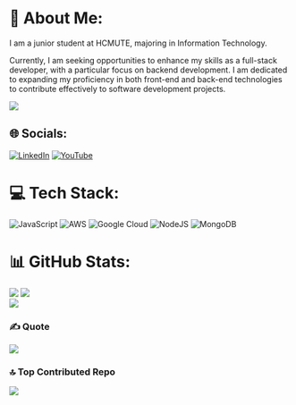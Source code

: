 # 💫 About Me:
I am a junior student at HCMUTE, majoring in Information Technology. 

Currently, I am seeking opportunities to enhance my skills as a full-stack developer, with a particular focus on backend development. I am dedicated to expanding my proficiency in both front-end and back-end technologies to contribute effectively to software development projects.

[![](https://visitcount.itsvg.in/api?id=KhoaDoesTech&icon=5&color=10)](https://visitcount.itsvg.in)


## 🌐 Socials:
[![LinkedIn](https://img.shields.io/badge/LinkedIn-%230077B5.svg?logo=linkedin&logoColor=white)](https://linkedin.com/in/do-anh-khoa) [![YouTube](https://img.shields.io/badge/YouTube-%23FF0000.svg?logo=YouTube&logoColor=white)](https://youtube.com/@KhoaDoesTech) 

# 💻 Tech Stack:
![JavaScript](https://img.shields.io/badge/javascript-%23323330.svg?style=flat&logo=javascript&logoColor=%23F7DF1E) ![AWS](https://img.shields.io/badge/AWS-%23FF9900.svg?style=flat&logo=amazon-aws&logoColor=white) ![Google Cloud](https://img.shields.io/badge/GoogleCloud-%234285F4.svg?style=flat&logo=google-cloud&logoColor=white) ![NodeJS](https://img.shields.io/badge/node.js-6DA55F?style=flat&logo=node.js&logoColor=white) ![MongoDB](https://img.shields.io/badge/MongoDB-%234ea94b.svg?style=flat&logo=mongodb&logoColor=white)


# 📊 GitHub Stats:

![](https://github-readme-stats.vercel.app/api/top-langs/?username=KhoaDoesTech&theme=dracula&hide_border=true&include_all_commits=false&count_private=false&layout=compact)
![](https://github-readme-stats.vercel.app/api?username=KhoaDoesTech&theme=dracula&hide_border=true&include_all_commits=false&count_private=false)<br/>
![](https://github-readme-streak-stats.herokuapp.com/?user=KhoaDoesTech&theme=dracula&hide_border=true)<br/>

### ✍️ Quote
![](https://quotes-github-readme.vercel.app/api?type=horizontal&theme=radical)

### 🔝 Top Contributed Repo
![](https://github-contributor-stats.vercel.app/api?username=KhoaDoesTech&limit=5&theme=dracula&combine_all_yearly_contributions=true)
